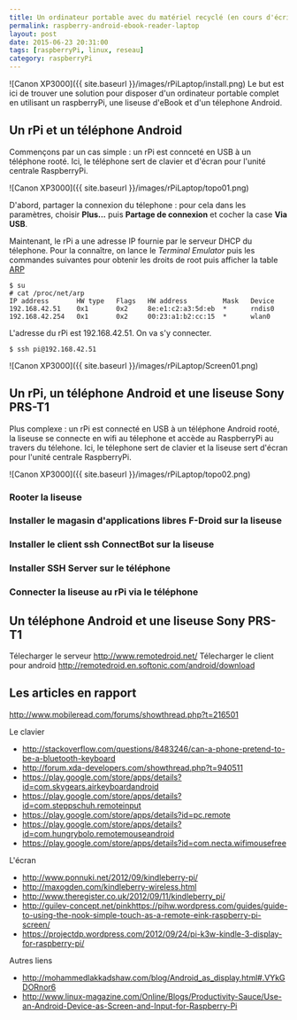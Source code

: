 ```yaml
---
title: Un ordinateur portable avec du matériel recyclé (en cours d'écriture...)
permalink: raspberry-android-ebook-reader-laptop
layout: post
date: 2015-06-23 20:31:00
tags: [raspberryPi, linux, reseau]
category: raspberryPi
---
```


![Canon XP3000]({{ site.baseurl }}/images/rPiLaptop/install.png)
Le but est ici de trouver une solution pour disposer d'un ordinateur portable
complet en utilisant un raspberryPi, une liseuse d'eBook et
d'un télephone Android.

## Un rPi et un téléphone Android

Commençons par un cas simple : un rPi est connceté en USB à un téléphone rooté.
Ici, le téléphone sert de clavier et d'écran pour l'unité centrale RaspberryPi.

![Canon XP3000]({{ site.baseurl }}/images/rPiLaptop/topo01.png)

D'abord, partager la connexion du télephone : pour cela dans les paramètres,
choisir **Plus...** puis **Partage de connexion** et cocher la case **Via USB**.

Maintenant, le rPi a une adresse IP fournie par le serveur DHCP du télephone.
Pour la connaître, on lance le *Terminal Emulator* puis les commandes suivantes 
pour obtenir les droits de root puis afficher la table 
[ARP](https://fr.wikipedia.org/wiki/Address_Resolution_Protocol)

```
$ su
# cat /proc/net/arp
IP address       HW type   Flags   HW address         Mask   Device
192.168.42.51    0x1       0x2     8e:e1:c2:a3:5d:eb  *      rndis0
192.168.42.254   0x1       0x2     00:23:a1:b2:cc:15  *      wlan0
```

L'adresse du rPi est 192.168.42.51. On va s'y connecter.

```
$ ssh pi@192.168.42.51
```

![Canon XP3000]({{ site.baseurl }}/images/rPiLaptop/Screen01.png)


## Un rPi, un téléphone Android et une liseuse Sony PRS-T1

Plus complexe : un rPi est connecté en USB à un téléphone Android rooté, la
liseuse se connecte en wifi au télephone et accède au RaspberryPi
au travers du télehone.
Ici, le télephone sert de clavier et la liseuse sert d'écran pour l'unité
centrale RaspberryPi.

![Canon XP3000]({{ site.baseurl }}/images/rPiLaptop/topo02.png)

### Rooter la liseuse

### Installer le magasin d'applications libres F-Droid sur la liseuse

### Installer le client ssh ConnectBot sur la liseuse

### Installer SSH Server sur le téléphone

### Connecter la liseuse au rPi via le téléphone


## Un téléphone Android et une liseuse Sony PRS-T1



Télecharger le serveur
http://www.remotedroid.net/
Télecharger le client pour android
http://remotedroid.en.softonic.com/android/download


## Les articles en rapport

http://www.mobileread.com/forums/showthread.php?t=216501

Le clavier

- http://stackoverflow.com/questions/8483246/can-a-phone-pretend-to-be-a-bluetooth-keyboard
- http://forum.xda-developers.com/showthread.php?t=940511
- https://play.google.com/store/apps/details?id=com.skygears.airkeyboardandroid
- https://play.google.com/store/apps/details?id=com.steppschuh.remoteinput
- https://play.google.com/store/apps/details?id=pc.remote
- https://play.google.com/store/apps/details?id=com.hungrybolo.remotemouseandroid
- https://play.google.com/store/apps/details?id=com.necta.wifimousefree

L'écran

- http://www.ponnuki.net/2012/09/kindleberry-pi/
- http://maxogden.com/kindleberry-wireless.html
- http://www.theregister.co.uk/2012/09/11/kindleberry_pi/
- http://guilev-concept.net/pinkhttps://pihw.wordpress.com/guides/guide-to-using-the-nook-simple-touch-as-a-remote-eink-raspberry-pi-screen/
- https://projectdp.wordpress.com/2012/09/24/pi-k3w-kindle-3-display-for-raspberry-pi/


Autres liens

- http://mohammedlakkadshaw.com/blog/Android_as_display.html#.VYkGDORnor6
- http://www.linux-magazine.com/Online/Blogs/Productivity-Sauce/Use-an-Android-Device-as-Screen-and-Input-for-Raspberry-Pi

